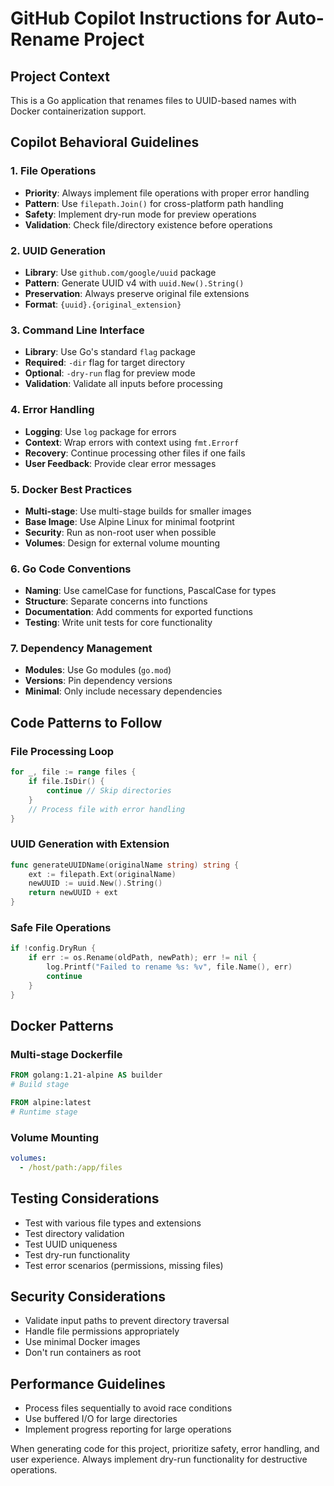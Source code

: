# GitHub Copilot Instructions for Auto-Rename Project

## Project Context
This is a Go application that renames files to UUID-based names with Docker containerization support.

## Copilot Behavioral Guidelines

### 1. File Operations
- **Priority**: Always implement file operations with proper error handling
- **Pattern**: Use `filepath.Join()` for cross-platform path handling
- **Safety**: Implement dry-run mode for preview operations
- **Validation**: Check file/directory existence before operations

### 2. UUID Generation
- **Library**: Use `github.com/google/uuid` package
- **Pattern**: Generate UUID v4 with `uuid.New().String()`
- **Preservation**: Always preserve original file extensions
- **Format**: `{uuid}.{original_extension}`

### 3. Command Line Interface
- **Library**: Use Go's standard `flag` package
- **Required**: `-dir` flag for target directory
- **Optional**: `-dry-run` flag for preview mode
- **Validation**: Validate all inputs before processing

### 4. Error Handling
- **Logging**: Use `log` package for errors
- **Context**: Wrap errors with context using `fmt.Errorf`
- **Recovery**: Continue processing other files if one fails
- **User Feedback**: Provide clear error messages

### 5. Docker Best Practices
- **Multi-stage**: Use multi-stage builds for smaller images
- **Base Image**: Use Alpine Linux for minimal footprint
- **Security**: Run as non-root user when possible
- **Volumes**: Design for external volume mounting

### 6. Go Code Conventions
- **Naming**: Use camelCase for functions, PascalCase for types
- **Structure**: Separate concerns into functions
- **Documentation**: Add comments for exported functions
- **Testing**: Write unit tests for core functionality

### 7. Dependency Management
- **Modules**: Use Go modules (`go.mod`)
- **Versions**: Pin dependency versions
- **Minimal**: Only include necessary dependencies

## Code Patterns to Follow

### File Processing Loop
```go
for _, file := range files {
    if file.IsDir() {
        continue // Skip directories
    }
    // Process file with error handling
}
```

### UUID Generation with Extension
```go
func generateUUIDName(originalName string) string {
    ext := filepath.Ext(originalName)
    newUUID := uuid.New().String()
    return newUUID + ext
}
```

### Safe File Operations
```go
if !config.DryRun {
    if err := os.Rename(oldPath, newPath); err != nil {
        log.Printf("Failed to rename %s: %v", file.Name(), err)
        continue
    }
}
```

## Docker Patterns

### Multi-stage Dockerfile
```dockerfile
FROM golang:1.21-alpine AS builder
# Build stage

FROM alpine:latest
# Runtime stage
```

### Volume Mounting
```yaml
volumes:
  - /host/path:/app/files
```

## Testing Considerations
- Test with various file types and extensions
- Test directory validation
- Test UUID uniqueness
- Test dry-run functionality
- Test error scenarios (permissions, missing files)

## Security Considerations
- Validate input paths to prevent directory traversal
- Handle file permissions appropriately
- Use minimal Docker images
- Don't run containers as root

## Performance Guidelines
- Process files sequentially to avoid race conditions
- Use buffered I/O for large directories
- Implement progress reporting for large operations

When generating code for this project, prioritize safety, error handling, and user experience. Always implement dry-run functionality for destructive operations.
